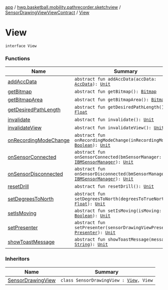 [app](../../../index.md) / [hwp.basketball.mobility.pathrecorder.sketchview](../../index.md) / [SensorDrawingViewViewContract](../index.md) / [View](.)

# View

`interface View`

### Functions

| Name | Summary |
|---|---|
| [addAccData](add-acc-data.md) | `abstract fun addAccData(accData: `[`AccData`](../../../hwp.basketball.mobility.device.sensor/-b-m-sensor-manager/-acc-data/index.md)`): `[`Unit`](https://kotlinlang.org/api/latest/jvm/stdlib/kotlin/-unit/index.html) |
| [getBitmap](get-bitmap.md) | `abstract fun getBitmap(): `[`Bitmap`](https://developer.android.com/reference/android/graphics/Bitmap.html) |
| [getBitmapArea](get-bitmap-area.md) | `abstract fun getBitmapArea(): `[`Bitmap`](https://developer.android.com/reference/android/graphics/Bitmap.html) |
| [getDesiredPathLength](get-desired-path-length.md) | `abstract fun getDesiredPathLength(): `[`Float`](https://kotlinlang.org/api/latest/jvm/stdlib/kotlin/-float/index.html) |
| [invalidate](invalidate.md) | `abstract fun invalidate(): `[`Unit`](https://kotlinlang.org/api/latest/jvm/stdlib/kotlin/-unit/index.html) |
| [invalidateView](invalidate-view.md) | `abstract fun invalidateView(): `[`Unit`](https://kotlinlang.org/api/latest/jvm/stdlib/kotlin/-unit/index.html) |
| [onRecordingModeChange](on-recording-mode-change.md) | `abstract fun onRecordingModeChange(inRecordingMode: `[`Boolean`](https://kotlinlang.org/api/latest/jvm/stdlib/kotlin/-boolean/index.html)`): `[`Unit`](https://kotlinlang.org/api/latest/jvm/stdlib/kotlin/-unit/index.html) |
| [onSensorConnected](on-sensor-connected.md) | `abstract fun onSensorConnected(bmSensorManager: `[`IBMSensorManager`](../../../hwp.basketball.mobility.device.sensor/-i-b-m-sensor-manager/index.md)`): `[`Unit`](https://kotlinlang.org/api/latest/jvm/stdlib/kotlin/-unit/index.html) |
| [onSensorDisconnected](on-sensor-disconnected.md) | `abstract fun onSensorDisconnected(bmSensorManager: `[`IBMSensorManager`](../../../hwp.basketball.mobility.device.sensor/-i-b-m-sensor-manager/index.md)`): `[`Unit`](https://kotlinlang.org/api/latest/jvm/stdlib/kotlin/-unit/index.html) |
| [resetDrill](reset-drill.md) | `abstract fun resetDrill(): `[`Unit`](https://kotlinlang.org/api/latest/jvm/stdlib/kotlin/-unit/index.html) |
| [setDegreesToNorth](set-degrees-to-north.md) | `abstract fun setDegreesToNorth(degreesToTrueNorth: `[`Float`](https://kotlinlang.org/api/latest/jvm/stdlib/kotlin/-float/index.html)`): `[`Unit`](https://kotlinlang.org/api/latest/jvm/stdlib/kotlin/-unit/index.html) |
| [setIsMoving](set-is-moving.md) | `abstract fun setIsMoving(isMoving: `[`Boolean`](https://kotlinlang.org/api/latest/jvm/stdlib/kotlin/-boolean/index.html)`): `[`Unit`](https://kotlinlang.org/api/latest/jvm/stdlib/kotlin/-unit/index.html) |
| [setPresenter](set-presenter.md) | `abstract fun setPresenter(sensorDrawingViewPresenter: `[`Presenter`](../-presenter/index.md)`): `[`Unit`](https://kotlinlang.org/api/latest/jvm/stdlib/kotlin/-unit/index.html) |
| [showToastMessage](show-toast-message.md) | `abstract fun showToastMessage(message: `[`String`](https://kotlinlang.org/api/latest/jvm/stdlib/kotlin/-string/index.html)`): `[`Unit`](https://kotlinlang.org/api/latest/jvm/stdlib/kotlin/-unit/index.html) |

### Inheritors

| Name | Summary |
|---|---|
| [SensorDrawingView](../../-sensor-drawing-view/index.md) | `class SensorDrawingView : `[`View`](https://developer.android.com/reference/android/view/View.html)`, View` |
